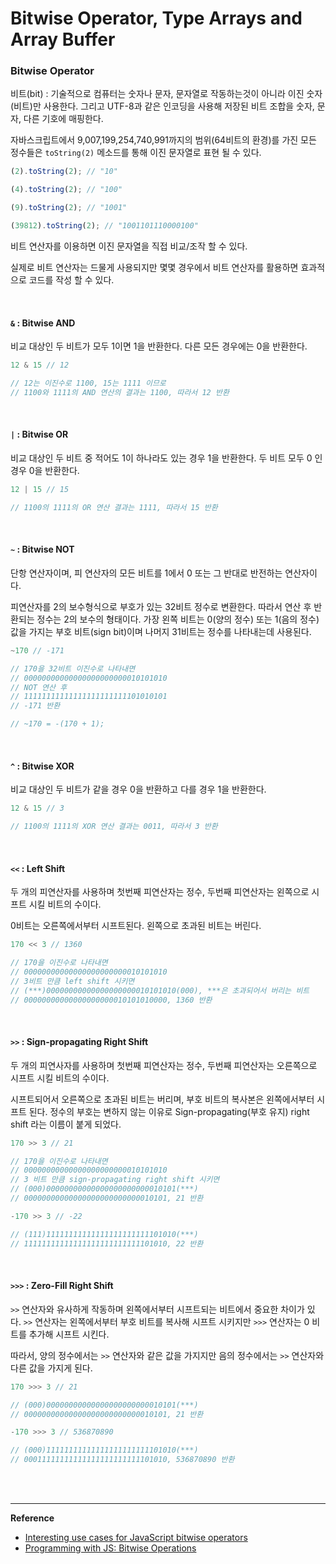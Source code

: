 #  Bitwise Operator, Type Arrays and Array Buffer

### Bitwise Operator

비트(bit) : 기술적으로 컴퓨터는 숫자나 문자, 문자열로 작동하는것이 아니라 이진 숫자(비트)만 사용한다. 그리고 UTF-8과 같은 인코딩을 사용해 저장된 비트 조합을 숫자, 문자, 다른 기호에 매핑한다.

자바스크립트에서 9,007,199,254,740,991까지의 범위(64비트의 환경)를 가진 모든 정수들은  `toString(2)` 메소드를 통해 이진 문자열로 표현 될 수 있다.

```javascript
(2).toString(2); // "10"

(4).toString(2); // "100"

(9).toString(2); // "1001"

(39812).toString(2); // "1001101110000100"
```

비트 연산자를 이용하면 이진 문자열을 직접 비교/조작 할 수 있다.

실제로 비트 연산자는 드물게 사용되지만 몇몇 경우에서 비트 연산자를 활용하면 효과적으로 코드를 작성 할 수 있다.

<br>

#### `&` :  Bitwise AND

비교 대상인 두 비트가 모두 1이면 1을 반환한다. 다른 모든 경우에는 0을 반환한다.

```javascript
12 & 15 // 12

// 12는 이진수로 1100, 15는 1111 이므로
// 1100와 1111의 AND 연산의 결과는 1100, 따라서 12 반환
```

<br>

#### `|` : Bitwise OR

비교 대상인 두 비트 중 적어도 1이 하나라도 있는 경우 1을 반환한다. 두 비트 모두 0 인 경우 0을 반환한다.

```javascript
12 | 15 // 15

// 1100의 1111의 OR 연산 결과는 1111, 따라서 15 반환
```

<br>

#### `~` : Bitwise NOT

단항 연산자이며, 피 연산자의 모든 비트를 1에서 0 또는 그 반대로 반전하는 연산자이다.

피연산자를 2의 보수형식으로 부호가 있는 32비트 정수로 변환한다. 따라서 연산 후 반환되는 정수는 2의 보수의 형태이다. 가장 왼쪽 비트는 0(양의 정수) 또는 1(음의 정수) 값을 가지는 부호 비트(sign bit)이며 나머지 31비트는 정수를 나타내는데 사용된다.

```javascript
~170 // -171

// 170을 32비트 이진수로 나타내면
// 00000000000000000000000010101010
// NOT 연산 후
// 11111111111111111111111101010101
// -171 반환

// ~170 = -(170 + 1);
```


<br>

#### `^` : Bitwise XOR

비교 대상인 두 비트가 같을 경우 0을 반환하고 다를 경우 1을 반환한다.

```javascript
12 & 15 // 3

// 1100의 1111의 XOR 연산 결과는 0011, 따라서 3 반환
```

<br>

#### `<<` : Left Shift

두 개의 피연산자를 사용하며 첫번째 피연산자는 정수, 두번째 피연산자는 왼쪽으로 시프트 시킬 비트의 수이다.

0비트는 오른쪽에서부터 시프트된다. 왼쪽으로 초과된 비트는 버린다.

```javascript
170 << 3 // 1360

// 170을 이진수로 나타내면 
// 00000000000000000000000010101010
// 3비트 만큼 left shift 시키면 
// (***)00000000000000000000010101010(000), ***은 초과되어서 버리는 비트
// 00000000000000000000010101010000, 1360 반환
```

<br>

#### `>>` : Sign-propagating Right Shift

두 개의 피연사자를 사용하며 첫번째 피연산자는 정수, 두번째 피연산자는 오른쪽으로 시프트 시킬 비트의 수이다.

시프트되어서 오른쪽으로 초과된 비트는 버리며, 부호 비트의 복사본은 왼쪽에서부터 시프트 된다. 정수의 부호는 변하지 않는 이유로 Sign-propagating(부호 유지) right shift 라는 이름이 붙게 되었다.

```javascript
170 >> 3 // 21

// 170을 이진수로 나타내면 
// 00000000000000000000000010101010
// 3 비트 만큼 sign-propagating right shift 시키면
// (000)00000000000000000000000010101(***)
// 00000000000000000000000000010101, 21 반환
```

```javascript
-170 >> 3 // -22

// (111)11111111111111111111111101010(***)
// 11111111111111111111111111101010, 22 반환 
```

<br>

#### `>>>` : Zero-Fill Right Shift

`>>` 연산자와 유사하게 작동하며 왼쪽에서부터 시프트되는 비트에서 중요한 차이가 있다. `>>` 연산자는 왼쪽에서부터 부호 비트를 복사해 시프트 시키지만 `>>>` 연산자는 0 비트를 추가해 시프트 시킨다.

따라서, 양의 정수에서는 `>>` 연산자와 같은 값을 가지지만 음의 정수에서는 `>>` 연산자와 다른 값을 가지게 된다.

```javascript
170 >>> 3 // 21

// (000)00000000000000000000000010101(***)
// 00000000000000000000000000010101, 21 반환
```

```javascript
-170 >>> 3 // 536870890

// (000)11111111111111111111111101010(***)
// 00011111111111111111111111101010, 536870890 반환
```

<br>

<br>


------

**Reference**

- [Interesting use cases for JavaScript bitwise operators](https://blog.logrocket.com/interesting-use-cases-for-javascript-bitwise-operators/)
- [Programming with JS: Bitwise Operations](https://hackernoon.com/programming-with-js-bitwise-operations-393eb0745dc4)
